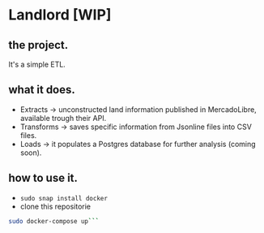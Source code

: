 # Landlord [WIP]

## the project.

It's a simple ETL.

## what it does.

- Extracts -> unconstructed land information published in MercadoLibre, available trough their API.
- Transforms -> saves specific information from Jsonline files into CSV files.
- Loads -> it populates a Postgres database for further analysis (coming soon).

## how to use it.
- `sudo snap install docker`
- clone this repositorie
```bash
sudo docker-compose up```
